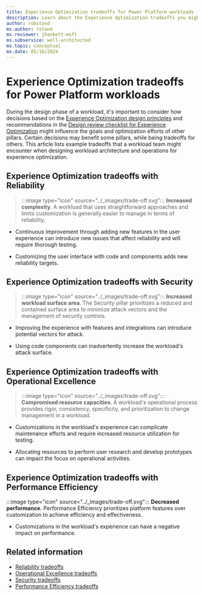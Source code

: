 ```yaml
---
title: Experience Optimization tradeoffs for Power Platform workloads
description: Learn about the Experience Optimization tradeoffs you might encounter when optimizing for the other Power Platform Well-Architected pillars.
author: robstand
ms.author: rstand
ms.reviewer: jhaskett-msft
ms.subservice: well-architected
ms.topic: conceptual
ms.date: 05/16/2024
---
```


# Experience Optimization tradeoffs for Power Platform workloads

During the design phase of a workload, it's important to consider how decisions based on the [Experience Optimization design principles](./principles.md) and recommendations in the [Design review checklist for Experience Optimization](./checklist.md) might influence the goals and optimization efforts of other pillars. Certain decisions may benefit some pillars, while being tradeoffs for others. This article lists example tradeoffs that a workload team might encounter when designing workload architecture and operations for experience optimization.

## Experience Optimization tradeoffs with Reliability

> :::image type="icon" source="../_images/trade-off.svg"::: **Increased complexity**. A workload that uses straightforward approaches and limits customization is generally easier to manage in terms of reliability.

- Continuous improvement through adding new features in the user experience can introduce new issues that affect reliability and will require thorough testing.

- Customizing the user interface with code and components adds new reliability targets.

## Experience Optimization tradeoffs with Security

> :::image type="icon" source="../_images/trade-off.svg"::: **Increased workload surface area**. The Security pillar prioritizes a reduced and contained surface area to minimize attack vectors and the management of security controls.

- Improving the experience with features and integrations can introduce potential vectors for attack.

- Using code components can inadvertently increase the workload's attack surface.

## Experience Optimization tradeoffs with Operational Excellence

> :::image type="icon" source="../_images/trade-off.svg"::: **Compromised resource capacities**. A workload's operational process provides rigor, consistency, specificity, and prioritization to change management in a workload.

- Customizations in the workload's experience can complicate maintenance efforts and require increased resource utilization for testing.

- Allocating resources to perform user research and develop prototypes can impact the focus on operational activities.

## Experience Optimization tradeoffs with Performance Efficiency

:::image type="icon" source="../_images/trade-off.svg"::: **Decreased performance.** Performance Efficiency prioritizes platform features over customization to achieve efficiency and effectiveness.

- Customizations in the workload's experience can have a negative impact on performance.

## Related information

- [Reliability tradeoffs](../reliability/tradeoffs.md)
- [Operational Excellence tradeoffs](../operational-excellence/tradeoffs.md)
- [Security tradeoffs](../security/tradeoffs.md)
- [Performance Efficiency tradeoffs](../performance-efficiency/tradeoffs.md)
